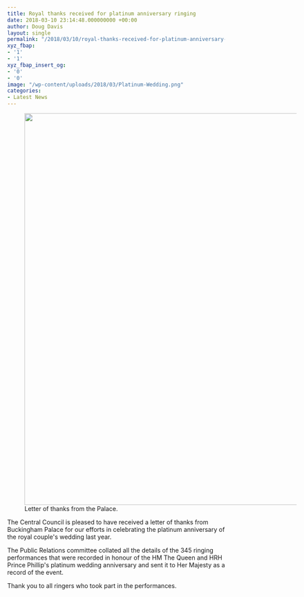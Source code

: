 ```yaml
---
title: Royal thanks received for platinum anniversary ringing
date: 2018-03-10 23:14:48.000000000 +00:00
author: Doug Davis
layout: single
permalink: "/2018/03/10/royal-thanks-received-for-platinum-anniversary-ringing/"
xyz_fbap:
- '1'
- '1'
xyz_fbap_insert_og:
- '0'
- '0'
image: "/wp-content/uploads/2018/03/Platinum-Wedding.png"
categories:
- Latest News
---
```

<figure id="attachment_12706" aria-describedby="caption-attachment-12706" style="width: 630px" class="wp-caption aligncenter"><img loading="lazy" class="size-large wp-image-12706" src="https://cccbr.org.uk/wp-content/uploads/2018/03/Platinum-Wedding-724x1024.png" alt="" width="640" height="905" srcset="https://cccbr.org.uk/wp-content/uploads/2018/03/Platinum-Wedding-724x1024.png 724w, https://cccbr.org.uk/wp-content/uploads/2018/03/Platinum-Wedding-212x300.png 212w, https://cccbr.org.uk/wp-content/uploads/2018/03/Platinum-Wedding-768x1086.png 768w, https://cccbr.org.uk/wp-content/uploads/2018/03/Platinum-Wedding-300x424.png 300w, https://cccbr.org.uk/wp-content/uploads/2018/03/Platinum-Wedding-600x848.png 600w" sizes="(max-width: 640px) 100vw, 640px" /><figcaption id="caption-attachment-12706" class="wp-caption-text">Letter of thanks from the Palace.</figcaption></figure> 

The Central Council is pleased to have received a letter of thanks from Buckingham Palace for our efforts in celebrating the platinum anniversary of the royal couple&apos;s wedding last year.

The Public Relations committee collated all the details of the 345 ringing performances that were recorded in honour of the HM The Queen and HRH Prince Phillip&apos;s platinum wedding anniversary and sent it to Her Majesty as a record of the event.

Thank you to all ringers who took part in the performances.

&nbsp;

&nbsp;

&nbsp;

&nbsp;
